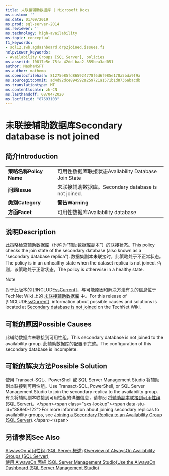 ```yaml
---
title: 未联接辅助数据库 | Microsoft Docs
ms.custom: ''
ms.date: 01/09/2019
ms.prod: sql-server-2014
ms.reviewer: ''
ms.technology: high-availability
ms.topic: conceptual
f1_keywords:
- sql12.swb.agdashboard.drp2joined.issues.f1
helpviewer_keywords:
- Availability Groups [SQL Server], policies
ms.assetid: 10817e5e-75fa-42dd-baa2-359bea3ad051
author: MashaMSFT
ms.author: mathoma
ms.openlocfilehash: 81275e85fd865924778f6d6f985e170a5bda9f9a
ms.sourcegitcommit: ad4d92dce894592a259721a1571b1d8736abacdb
ms.translationtype: MT
ms.contentlocale: zh-CN
ms.lasthandoff: 08/04/2020
ms.locfileid: "87693103"
---
```

# <a name="secondary-database-is-not-joined"></a><span data-ttu-id="888e0-102">未联接辅助数据库</span><span class="sxs-lookup"><span data-stu-id="888e0-102">Secondary database is not joined</span></span>
    
## <a name="introduction"></a><span data-ttu-id="888e0-103">简介</span><span class="sxs-lookup"><span data-stu-id="888e0-103">Introduction</span></span>  
  
|||  
|-|-|  
|<span data-ttu-id="888e0-104">**策略名称**</span><span class="sxs-lookup"><span data-stu-id="888e0-104">**Policy Name**</span></span>|<span data-ttu-id="888e0-105">可用性数据库联接状态</span><span class="sxs-lookup"><span data-stu-id="888e0-105">Availability Database Join State</span></span>|  
|<span data-ttu-id="888e0-106">**问题**</span><span class="sxs-lookup"><span data-stu-id="888e0-106">**Issue**</span></span>|<span data-ttu-id="888e0-107">未联接辅助数据库。</span><span class="sxs-lookup"><span data-stu-id="888e0-107">Secondary database is not joined.</span></span>|  
|<span data-ttu-id="888e0-108">**类别**</span><span class="sxs-lookup"><span data-stu-id="888e0-108">**Category**</span></span>|<span data-ttu-id="888e0-109">**警告**</span><span class="sxs-lookup"><span data-stu-id="888e0-109">**Warning**</span></span>|  
|<span data-ttu-id="888e0-110">**方面**</span><span class="sxs-lookup"><span data-stu-id="888e0-110">**Facet**</span></span>|<span data-ttu-id="888e0-111">可用性数据库</span><span class="sxs-lookup"><span data-stu-id="888e0-111">Availability database</span></span>|  
  
## <a name="description"></a><span data-ttu-id="888e0-112">说明</span><span class="sxs-lookup"><span data-stu-id="888e0-112">Description</span></span>  
 <span data-ttu-id="888e0-113">此策略检查辅助数据库（也称为“辅助数据库副本”）的联接状态。</span><span class="sxs-lookup"><span data-stu-id="888e0-113">This policy checks the join state of the secondary database (also known as a "secondary database replica").</span></span> <span data-ttu-id="888e0-114">数据集副本未联接时，此策略处于不正常状态。</span><span class="sxs-lookup"><span data-stu-id="888e0-114">The policy is in an unhealthy state when the dataset replica is not joined.</span></span> <span data-ttu-id="888e0-115">否则，该策略处于正常状态。</span><span class="sxs-lookup"><span data-stu-id="888e0-115">The policy is otherwise in a healthy state.</span></span>  
  
> [!NOTE]  
>  <span data-ttu-id="888e0-116">对于此版本的 [!INCLUDE[ssCurrent](../../../includes/sscurrent-md.md)]，与可能原因和解决方法有关的信息位于 TechNet Wiki 上的 [未联接辅助数据库](https://go.microsoft.com/fwlink/p/?LinkId=220862) 中。</span><span class="sxs-lookup"><span data-stu-id="888e0-116">For this release of [!INCLUDE[ssCurrent](../../../includes/sscurrent-md.md)], information about possible causes and solutions is located at [Secondary database is not joined](https://go.microsoft.com/fwlink/p/?LinkId=220862) on the TechNet Wiki.</span></span>  
  
## <a name="possible-causes"></a><span data-ttu-id="888e0-117">可能的原因</span><span class="sxs-lookup"><span data-stu-id="888e0-117">Possible Causes</span></span>  
 <span data-ttu-id="888e0-118">此辅助数据库未联接到可用性组。</span><span class="sxs-lookup"><span data-stu-id="888e0-118">This secondary database is not joined to the availability group.</span></span> <span data-ttu-id="888e0-119">此辅助数据库的配置不完整。</span><span class="sxs-lookup"><span data-stu-id="888e0-119">The configuration of this secondary database is incomplete.</span></span>  
  
## <a name="possible-solution"></a><span data-ttu-id="888e0-120">可能的解决方法</span><span class="sxs-lookup"><span data-stu-id="888e0-120">Possible Solution</span></span>  
 <span data-ttu-id="888e0-121">使用 Transact-SQL、PowerShell 或 SQL Server Management Studio 将辅助副本联接到可用性组。</span><span class="sxs-lookup"><span data-stu-id="888e0-121">Use Transact-SQL, PowerShell, or SQL Server Management Studio to join the secondary replica to the availability group.</span></span> <span data-ttu-id="888e0-122">有关将辅助副本联接到可用性组的详细信息，请参阅 [将辅助副本联接到可用性组 (SQL Server)](https://msdn.microsoft.com/library/ff878473\(en-us,SQL.110\).aspx)。</span><span class="sxs-lookup"><span data-stu-id="888e0-122">For more information about joining secondary replicas to availability groups, see [Joining a Secondary Replica to an Availability Group (SQL Server)](https://msdn.microsoft.com/library/ff878473\(en-us,SQL.110\).aspx).</span></span>  
  
## <a name="see-also"></a><span data-ttu-id="888e0-123">另请参阅</span><span class="sxs-lookup"><span data-stu-id="888e0-123">See Also</span></span>  
 <span data-ttu-id="888e0-124">[AlwaysOn 可用性组 &#40;SQL Server 概述&#41;](overview-of-always-on-availability-groups-sql-server.md) </span><span class="sxs-lookup"><span data-stu-id="888e0-124">[Overview of AlwaysOn Availability Groups &#40;SQL Server&#41;](overview-of-always-on-availability-groups-sql-server.md) </span></span>  
 [<span data-ttu-id="888e0-125">使用 AlwaysOn 面板 (SQL Server Management Studio)</span><span class="sxs-lookup"><span data-stu-id="888e0-125">Use the AlwaysOn Dashboard &#40;SQL Server Management Studio&#41;</span></span>](use-the-always-on-dashboard-sql-server-management-studio.md)  
  
  
